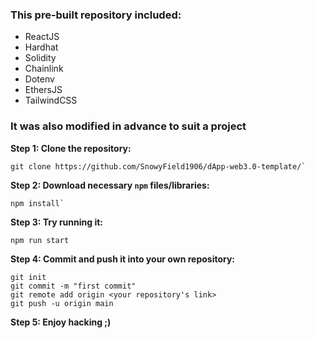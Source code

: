 ### This pre-built repository included:
  - ReactJS
  - Hardhat
  - Solidity
  - Chainlink
  - Dotenv
  - EthersJS
  - TailwindCSS

### It was also modified in advance to suit a project

**Step 1: Clone the repository:**
```
git clone https://github.com/SnowyField1906/dApp-web3.0-template/`
```

**Step 2: Download necessary `npm` files/libraries:**
```
npm install`
```

**Step 3: Try running it:**
```
npm run start
```

**Step 4: Commit and push it into your own repository:**
```
git init
git commit -m "first commit"
git remote add origin <your repository's link>
git push -u origin main
```

**Step 5: Enjoy hacking ;)**
